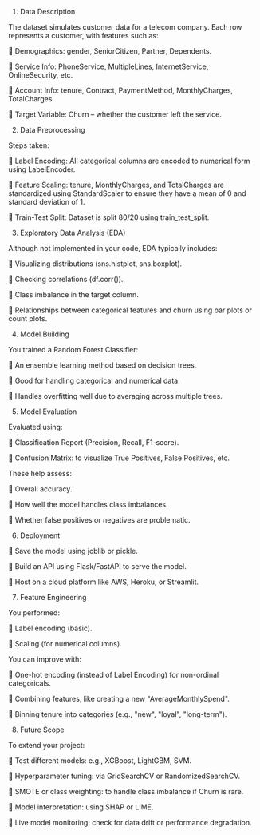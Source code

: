 1. Data Description

The dataset simulates customer data for a telecom company. Each row represents a customer, with features such as:

	Demographics: gender, SeniorCitizen, Partner, Dependents.

	Service Info: PhoneService, MultipleLines, InternetService, OnlineSecurity, etc.

	Account Info: tenure, Contract, PaymentMethod, MonthlyCharges, TotalCharges.

	Target Variable: Churn – whether the customer left the service.



2. Data Preprocessing

Steps taken:

	Label Encoding: All categorical columns are encoded to numerical form using LabelEncoder.

	Feature Scaling: tenure, MonthlyCharges, and TotalCharges are standardized using StandardScaler to ensure they have a mean of 0 and standard deviation of 1.

	Train-Test Split: Dataset is split 80/20 using train_test_split.



3. Exploratory Data Analysis (EDA)

Although not implemented in your code, EDA typically includes:

	Visualizing distributions (sns.histplot, sns.boxplot).

	Checking correlations (df.corr()).

	Class imbalance in the target column.

	Relationships between categorical features and churn using bar plots or count plots.









4. Model Building

You trained a Random Forest Classifier:

	An ensemble learning method based on decision trees.

	Good for handling categorical and numerical data.

	Handles overfitting well due to averaging across multiple trees.



5. Model Evaluation

Evaluated using:

	Classification Report (Precision, Recall, F1-score).

	Confusion Matrix: to visualize True Positives, False Positives, etc.

These help assess:

	Overall accuracy.

	How well the model handles class imbalances.

	Whether false positives or negatives are problematic.



6. Deployment

	Save the model using joblib or pickle.

	Build an API using Flask/FastAPI to serve the model.

	Host on a cloud platform like AWS, Heroku, or Streamlit.



7. Feature Engineering

You performed:

	Label encoding (basic).

	Scaling (for numerical columns).





You can improve with:

	One-hot encoding (instead of Label Encoding) for non-ordinal categoricals.

	Combining features, like creating a new "AverageMonthlySpend".

	Binning tenure into categories (e.g., "new", "loyal", "long-term").



8. Future Scope

To extend your project:

	Test different models: e.g., XGBoost, LightGBM, SVM.

	Hyperparameter tuning: via GridSearchCV or RandomizedSearchCV.

	SMOTE or class weighting: to handle class imbalance if Churn is rare.

	Model interpretation: using SHAP or LIME.

	Live model monitoring: check for data drift or performance degradation.
